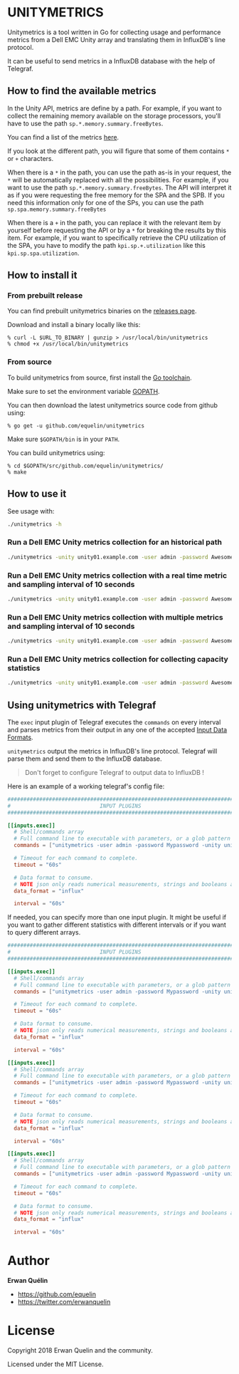 # UNITYMETRICS

Unitymetrics is a tool written in Go for collecting usage and performance metrics from a Dell EMC Unity array and translating them in InfluxDB's line protocol.

It can be useful to send metrics in a InfluxDB database with the help of Telegraf.

## How to find the available metrics

In the Unity API, metrics are define by a path. For example, if you want to collect the remaining memory available on the storage processors, you'll have to use the path `sp.*.memory.summary.freeBytes`.

You can find a list of the metrics [here](https://gist.github.com/equelin/37486519972f8161c480f47ae5904390).

If you look at the different path, you will figure that some of them contains `*` or `+` characters.

When there is a `*` in the path, you can use the path as-is in your request, the `*` will be automatically replaced with all the possibilities. For example, if you want to use the path `sp.*.memory.summary.freeBytes`. The API will interpret it as if you were requesting the free memory for the SPA and the SPB. If you need this information only for one of the SPs, you can use the path `sp.spa.memory.summary.freeBytes` 

When there is a `+` in the path, you can replace it with the relevant item by yourself before requesting the API or by a `*` for breaking the results by this item. For example, if you want to specifically retrieve the CPU utilization of the SPA, you have to modify the path `kpi.sp.+.utilization` like this `kpi.sp.spa.utilization`.

## How to install it

### From prebuilt release

You can find prebuilt unitymetrics binaries on the [releases page](https://github.com/equelin/unitymetrics/releases).

Download and install a binary locally like this:

``` console
% curl -L $URL_TO_BINARY | gunzip > /usr/local/bin/unitymetrics
% chmod +x /usr/local/bin/unitymetrics
```

### From source

To build unitymetrics from source, first install the [Go toolchain](https://golang.org/dl/).

Make sure to set the environment variable [GOPATH](https://github.com/golang/go/wiki/SettingGOPATH).

You can then download the latest unitymetrics source code from github using:

``` console
% go get -u github.com/equelin/unitymetrics
```

Make sure `$GOPATH/bin` is in your `PATH`.

You can build unitymetrics using:

``` console
% cd $GOPATH/src/github.com/equelin/unitymetrics/
% make
```

## How to use it

See usage with:

```bash
./unitymetrics -h
```

### Run a Dell EMC Unity metrics collection for an historical path 

```bash
./unitymetrics -unity unity01.example.com -user admin -password AwesomePassword -histkpipaths kpi.sp.*.utilization
```

### Run a Dell EMC Unity metrics collection with a real time metric and sampling interval of 10 seconds

```bash
./unitymetrics -unity unity01.example.com -user admin -password AwesomePassword -rtpaths sp.*.memory.summary.freeBytes -interval 10
```

### Run a Dell EMC Unity metrics collection with multiple metrics and sampling interval of 10 seconds

```bash
./unitymetrics -unity unity01.example.com -user admin -password AwesomePassword -interval 10 -histkpipaths kpi.sp.*.utilization,kpi.lun.+.sp.+.rw.+.throughput,kpi.lun.*.sp.+.rw.+.throughput,kpi.lun.+.sp.+.responseTime,kpi.lun.*.sp.+.responseTime,kpi.lun.+.sp.+.queueLength,kpi.lun.*.sp.+.queueLength
```

### Run a Dell EMC Unity metrics collection for collecting capacity statistics

```bash
./unitymetrics -unity unity01.example.com -user admin -password AwesomePassword -capacity
```

## Using unitymetrics with Telegraf

The `exec` input plugin of Telegraf executes the `commands` on every interval and parses metrics from their output in any one of the accepted [Input Data Formats](https://github.com/influxdata/telegraf/blob/master/docs/DATA_FORMATS_INPUT.md).

`unitymetrics` output the metrics in InfluxDB's line protocol. Telegraf will parse them and send them to the InfluxDB database.

> Don't forget to configure Telegraf to output data to InfluxDB !

Here is an example of a working telegraf's config file:

```Toml
###############################################################################
#                            INPUT PLUGINS                                    #
###############################################################################

[[inputs.exec]]
  # Shell/commands array
  # Full command line to executable with parameters, or a glob pattern to run all matching files.
  commands = ["unitymetrics -user admin -password Mypassword -unity unity01.example.com -histkpipaths kpi.sp.*.utilization,kpi.lun.+.sp.+.rw.+.throughput,kpi.lun.*.sp.+.rw.+.throughput,kpi.lun.+.sp.+.responseTime,kpi.lun.*.sp.+.responseTime,kpi.lun.+.sp.+.queueLength,kpi.lun.*.sp.+.queueLength -capacity"]

  # Timeout for each command to complete.
  timeout = "60s"

  # Data format to consume.
  # NOTE json only reads numerical measurements, strings and booleans are ignored.
  data_format = "influx"

  interval = "60s"
```

If needed, you can specify more than one input plugin. It might be useful if you want to gather different statistics with different intervals or if you want to query different arrays.

```Toml
###############################################################################
#                            INPUT PLUGINS                                    #
###############################################################################

[[inputs.exec]]
  # Shell/commands array
  # Full command line to executable with parameters, or a glob pattern to run all matching files.
  commands = ["unitymetrics -user admin -password Mypassword -unity unity01.example.com -histkpipaths kpi.sp.*.utilization,kpi.lun.+.sp.+.rw.+.throughput,kpi.lun.*.sp.+.rw.+.throughput,kpi.lun.+.sp.+.responseTime,kpi.lun.*.sp.+.responseTime,kpi.lun.+.sp.+.queueLength,kpi.lun.*.sp.+.queueLength -capacity"]

  # Timeout for each command to complete.
  timeout = "60s"

  # Data format to consume.
  # NOTE json only reads numerical measurements, strings and booleans are ignored.
  data_format = "influx"

  interval = "60s"

[[inputs.exec]]
  # Shell/commands array
  # Full command line to executable with parameters, or a glob pattern to run all matching files.
  commands = ["unitymetrics -user admin -password Mypassword -unity unity01.example.com -interval 50 -rtpaths sp.*.memory.summary.freeBytes,sp.*.memory.summary.totalBytes,sp.*.memory.summary.totalUsedBytes,sp.*.cpu.uptime"]

  # Timeout for each command to complete.
  timeout = "60s"

  # Data format to consume.
  # NOTE json only reads numerical measurements, strings and booleans are ignored.
  data_format = "influx"

  interval = "60s"

[[inputs.exec]]
  # Shell/commands array
  # Full command line to executable with parameters, or a glob pattern to run all matching files.
  commands = ["unitymetrics -user admin -password Mypassword -unity unity02.example.com -histkpipaths kpi.sp.*.utilization,kpi.lun.+.sp.+.rw.+.throughput,kpi.lun.*.sp.+.rw.+.throughput,kpi.lun.+.sp.+.responseTime,kpi.lun.*.sp.+.responseTime,kpi.lun.+.sp.+.queueLength,kpi.lun.*.sp.+.queueLength -capacity"]

  # Timeout for each command to complete.
  timeout = "60s"

  # Data format to consume.
  # NOTE json only reads numerical measurements, strings and booleans are ignored.
  data_format = "influx"

  interval = "60s"
```

# Author
**Erwan Quélin**
- <https://github.com/equelin>
- <https://twitter.com/erwanquelin>

# License

Copyright 2018 Erwan Quelin and the community.

Licensed under the MIT License.

